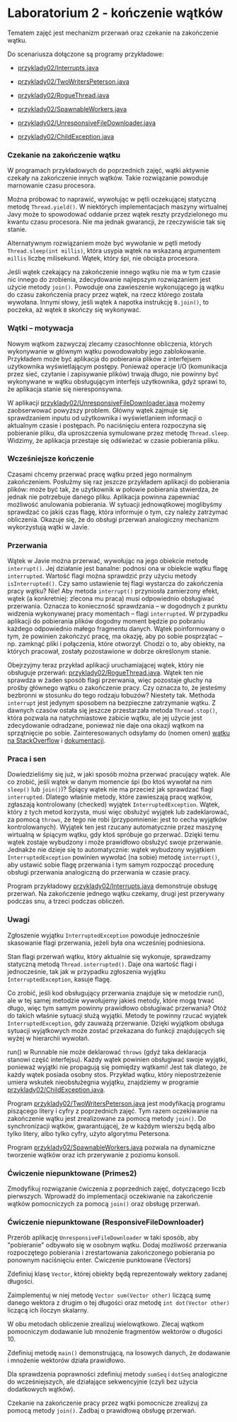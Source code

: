 # Laboratorium 2 - kończenie wątków

Tematem zajęć jest mechanizm przerwań oraz czekanie na zakończenie wątku.

Do scenariusza dołączone są programy przykładowe:

- [przyklady02/Interrupts.java](https://github.com/Emilo77/SEM5-PW-LAB2/blob/master/przyklady02/Interrupts.java)

- [przyklady02/TwoWritersPeterson.java](https://github.com/Emilo77/SEM5-PW-LAB2/blob/master/przyklady02/TwoWritersPeterson.java)

- [przyklady02/RogueThread.java](https://github.com/Emilo77/SEM5-PW-LAB2/blob/master/przyklady02/RogueThread.java)

- [przyklady02/SpawnableWorkers.java](https://github.com/Emilo77/SEM5-PW-LAB2/blob/master/przyklady02/SpawnableWorkers.java)

- [przyklady02/UnresponsiveFileDownloader.java](https://github.com/Emilo77/SEM5-PW-LAB2/blob/master/przyklady02/UnresponsiveFileDownloader.java)

- [przyklady02/ChildException.java](https://github.com/Emilo77/SEM5-PW-LAB2/blob/master/przyklady02/ChildException.java)

### Czekanie na zakończenie wątku

W programach przykładowych do poprzednich zajęć, wątki aktywnie czekały na zakończenie innych wątków. Takie rozwiązanie powoduje marnowanie czasu procesora.

Można próbować to naprawić, wywołując w pętli oczekującej statyczną metodę `Thread.yield()`. W niektórych implementacjach maszyny wirtualnej Javy może to spowodować oddanie przez wątek reszty przydzielonego mu kwantu czasu procesora. Nie ma jednak gwarancji, że rzeczywiście tak się stanie.

Alternatywnym rozwiązaniem może być wywołanie w pętli metody `Thread.sleep(int millis)`, która usypia wątek na wskazaną argumentem `millis` liczbę milisekund. Wątek, który śpi, nie obciąża procesora.

Jeśli wątek czekający na zakończenie innego wątku nie ma w tym czasie nic innego do zrobienia, zdecydowanie najlepszym rozwiązaniem jest użycie metody `join()`. Powoduje ona zawieszenie wykonującego ją wątku do czasu zakończenia pracy przez wątek, na rzecz którego została wywołana. Innymi słowy, jeśli wątek `A` napotka instrukcję `B.join()`, to poczeka, aż wątek `B` skończy się wykonywać.

### Wątki – motywacja

Nowym wątkom zazwyczaj zlecamy czasochłonne obliczenia, których wykonywanie w głównym wątku powodowałoby jego zablokowanie. Przykładem może być aplikacja do pobierania plików z interfejsem użytkownika wyświetlającym postępy. Ponieważ operacje I/O (komunikacja przez sieć, czytanie i zapisywanie plików) trwają długo, nie powinny być wykonywane w wątku obsługującym interfejs użytkownika, gdyż sprawi to, że aplikacja stanie się nieresponsywna.

W aplikacji [przyklady02/UnresponsiveFileDownloader.java](https://github.com/Emilo77/SEM5-PW-LAB2/blob/master/przyklady02/UnresponsiveFileDownloader.java) możemy zaobserwować powyższy problem. Główny wątek zajmuje się sprawdzaniem inputu od użytkownika i wyświetlaniem informacji o aktualnym czasie i postępach. Po naciśnięciu entera rozpoczyna się pobieranie pliku, dla uproszczenia symulowane przez metodę `Thread.sleep`. Widzimy, że aplikacja przestaje się odświeżać w czasie pobierania pliku.

### Wcześniejsze kończenie

Czasami chcemy przerwać pracę wątku przed jego normalnym zakończeniem. Posłużmy się raz jeszcze przykładem aplikacji do pobierania plików: może być tak, że użytkownik w połowie pobierania stwierdza, że jednak nie potrzebuje danego pliku. Aplikacja powinna zapewniać możliwość anulowania pobierania. W sytuacji jednowątkowej moglibyśmy sprawdzać co jakiś czas flagę, która informuje o tym, czy należy zatrzymać obliczenia. Okazuje się, że do obsługi przerwań analogiczny mechanizm wykorzystują wątki w Javie.

### Przerwania

Wątek w Javie można przerwać, wywołując na jego obiekcie metodę `interrupt()`. Jej działanie jest banalne: podnosi ona w obiekcie wątku flagę `interrupted`. Wartość flagi można sprawdzić przy użyciu metody `isInterrupted()`. Czy samo ustawienie tej flagi wystarcza do zakończenia pracy wątku? Nie! Aby metoda `interrupt()` przyniosła zamierzony efekt, wątek (a konkretniej: zlecona mu praca) musi odpowiednio obsługiwać przerwania. Oznacza to konieczność sprawdzania – w dogodnych z punktu widzenia wykonywanej pracy momentach – flagi `interrupted`. W przypadku aplikacji do pobierania plików dogodny moment będzie po pobraniu każdego odpowiednio małego fragmentu danych. Wątek poinformowany o tym, że powinien zakończyć pracę, ma okazję, aby po sobie posprzątać – np. zamknąć pliki i połączenia, które otworzył. Chodzi o to, aby obiekty, na których pracował, zostały pozostawione w dobrze określonym stanie.

Obejrzyjmy teraz przykład aplikacji uruchamiającej wątek, który nie obsługuje przerwań: [przyklady02/RogueThread.java](https://github.com/Emilo77/SEM5-PW-LAB2/blob/master/przyklady02/RogueThread.java). Wątek ten nie sprawdza w żaden sposób flagi przerwania, więc pozostaje głuchy na prośby głównego wątku o zakończenie pracy. Czy oznacza to, że jesteśmy bezbronni w stosunku do tego rodzaju łobuzów? Niestety tak. Methoda `interrupt` jest jedynym sposobem na bezpieczne zatrzymanie wątku. Z dawnych czasów ostała się jeszcze przestarzała metoda `Thread.stop()`, która pozwala na natychmiastowe zabicie wątku, ale jej użycie jest zdecydowanie odradzane, ponieważ nie daje ona okazji wątkom na sprzątnięcie po sobie. Zainteresowanych odsyłamy do (nomen omen) [wątku na StackOverflow](https://stackoverflow.com/questions/5241822/is-there-a-good-way-to-forcefully-stop-a-java-thread) i [dokumentacji](https://docs.oracle.com/javase/8/docs/technotes/guides/concurrency/threadPrimitiveDeprecation.html).

### Praca i sen

Dowiedzieliśmy się już, w jaki sposób można przerwać pracujący wątek. Ale co zrobić, jeśli wątek w danym momencie śpi (bo ktoś wywołał na nim `sleep()` lub `join()`)? Śpiący wątek nie ma przecież jak sprawdzać flagi `interrupted`. Dlatego właśnie metody, które zawieszają pracę wątków, zgłaszają kontrolowany (checked) wyjątek `InterruptedException`. Wątek, który z tych metod korzysta, musi więc obsłużyć wyjątek lub zadeklarować, za pomocą `throws`, że tego nie robi (przypomnienie: jest to cecha wyjątków kontrolowanych). Wyjątek ten jest rzucany automatycznie przez maszynę wirtualną w śpiącym wątku, gdy ktoś spróbuje go przerwać. Dzięki temu wątek zostaje wybudzony i może prawidłowo obsłużyć swoje przerwanie. Jednakże nie dzieje się to automatycznie: wątek wybudzony wyjątkiem `InterruptedException` powinien wywołać (na sobie) metodę `interrupt()`, aby ustawić sobie flagę przerwania i tym samym rozpocząć procedurę obsługi przerwania analogiczną do przerwania w czasie pracy.

Program przykładowy [przyklady02/Interrupts.java](https://github.com/Emilo77/SEM5-PW-LAB2/blob/master/przyklady02/Interrupts.java) demonstruje obsługę przerwań. Na zakończenie jednego wątku czekamy, drugi jest przerywany podczas snu, a trzeci podczas obliczeń.

### Uwagi

Zgłoszenie wyjątku `InterruptedException` powoduje jednocześnie skasowanie flagi przerwania, jeżeli była ona wcześniej podniesiona.

Stan flagi przerwań wątku, który aktualnie się wykonuje, sprawdzamy statyczną metodą `Thread.interrupted()`. Daje ona wartość flagi i jednocześnie, tak jak w przypadku zgłoszenia wyjątku `InterruptedException`, kasuje flagę.

Co zrobić, jeśli kod obsługujący przerwania znajduje się w metodzie run(), ale w tej samej metodzie wywołujemy jakieś metody, które mogą trwać długo, więc tym samym powinny prawidłowo obsługiwać przerwania? Otóż do takich właśnie sytuacji służą wyjątki. Metody te powinny rzucać wyjątek `InterruptedException`, gdy zauważą przerwanie. Dzięki wyjątkom obsługa sytuacji wyjątkowych może zostać przekazana do funkcji znajdujących się wyżej w hierarchii wywołań.

run() w Runnable nie może deklarować `throws` (gdyż taka deklaracja stanowi część interfejsu). Każdy wątek powinien obsługiwać swoje wyjątki, ponieważ wyjątki nie propagują się pomiędzy wątkami! Jest tak dlatego, że każdy wątek posiada osobny stos. Przykład wątku, który niepostrzeżenie umiera wskutek nieobsłużegnia wyjątku, znajdziemy w programie [przyklady02/ChildException.java](https://github.com/Emilo77/SEM5-PW-LAB2/blob/master/przyklady02/ChildException.java).

Program [przyklady02/TwoWritersPeterson.java](https://github.com/Emilo77/SEM5-PW-LAB2/blob/master/przyklady02/TwoWritersPeterson.java) jest modyfikacją programu piszącego litery i cyfry z poprzednich zajęć. Tym razem oczekiwanie na zakończenie wątku jest zrealizowane za pomocą metody `join()`. Do synchronizacji wątków, gwarantującej, że w każdym wierszu będą albo tylko litery, albo tylko cyfry, użyto algorytmu Petersona.

Program [przyklady02/SpawnableWorkers.java](https://github.com/Emilo77/SEM5-PW-LAB2/blob/master/przyklady02/SpawnableWorkers.java) pozwala na dynamiczne tworzenie wątków oraz ich przerywanie z poziomu konsoli.

### Ćwiczenie niepunktowane (Primes2)

Zmodyfikuj rozwiązanie ćwiczenia z poprzednich zajęć, dotyczącego liczb pierwszych. Wprowadź do implementacji oczekiwanie na zakończenie wątków pomocniczych za pomocą `join()` oraz obsługę przerwań.

### Ćwiczenie niepunktowane (ResponsiveFileDownloader)

Przerób aplikację `UnresponsiveFileDownloader` w taki sposób, aby "pobieranie" odbywało się w osobnym wątku. Dodaj możliwość przerwania rozpoczętego pobierania i zrestartowania zakończonego pobierania po ponownym naciśnięciu enter.
Ćwiczenie punktowane (Vectors)

Zdefiniuj klasę `Vector`, której obiekty będą reprezentowały wektory zadanej długości.

Zaimplementuj w niej metodę `Vector sum(Vector other)` liczącą sumę danego wektora z drugim o tej długości oraz metodę `int dot(Vector other)` liczącą ich iloczyn skalarny.

W obu metodach obliczenie zrealizuj wielowątkowo. Zlecaj wątkom pomocniczym dodawanie lub mnożenie fragmentów wektorów o długości 10.

Zdefiniuj metodę `main()` demonstrującą, na losowych danych, że dodawanie i mnożenie wektorów działa prawidłowo.

Dla sprawdzenia poprawności zdefiniuj metody `sumSeq` i `dotSeq` analogiczne do wcześniejszych, ale działające sekwencyjnie (czyli bez użycia dodatkowych wątków).

Czekanie na zakończenie pracy przez wątki pomocnicze zrealizuj za pomocą metody `join()`. Zadbaj o prawidłową obsługę przerwań.

